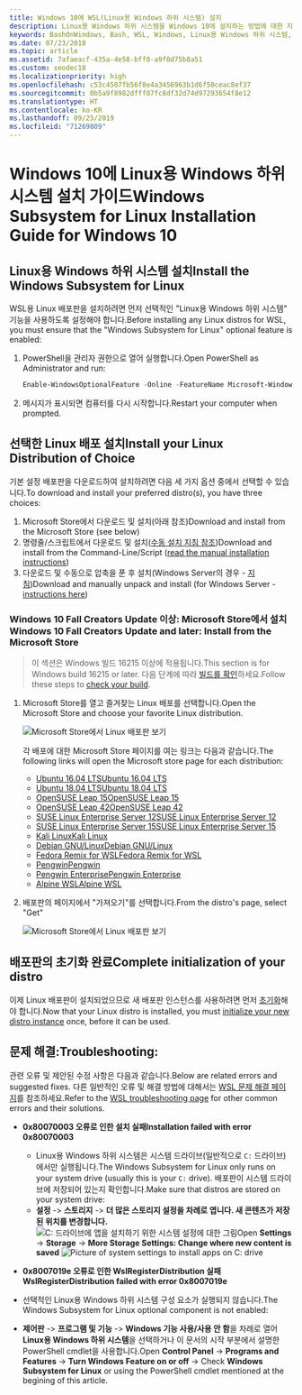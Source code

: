 ```yaml
---
title: Windows 10에 WSL(Linux용 Windows 하위 시스템) 설치
description: Linux용 Windows 하위 시스템을 Windows 10에 설치하는 방법에 대한 지침입니다.
keywords: BashOnWindows, Bash, WSL, Windows, Linux용 Windows 하위 시스템, Windows 하위 시스템, Ubuntu, Debian, Suse, Windows 10, 설치
ms.date: 07/23/2018
ms.topic: article
ms.assetid: 7afaeacf-435a-4e58-bff0-a9f0d75b8a51
ms.custom: seodec18
ms.localizationpriority: high
ms.openlocfilehash: c53c4507fb56f8e4a3456963b1d6f50ceac8ef37
ms.sourcegitcommit: 0b5a9f8982dfff07fc8df32d74d97293654f8e12
ms.translationtype: HT
ms.contentlocale: ko-KR
ms.lasthandoff: 09/25/2019
ms.locfileid: "71269809"
---
```

# <a name="windows-subsystem-for-linux-installation-guide-for-windows-10"></a><span data-ttu-id="d1ad3-104">Windows 10에 Linux용 Windows 하위 시스템 설치 가이드</span><span class="sxs-lookup"><span data-stu-id="d1ad3-104">Windows Subsystem for Linux Installation Guide for Windows 10</span></span>

## <a name="install-the-windows-subsystem-for-linux"></a><span data-ttu-id="d1ad3-105">Linux용 Windows 하위 시스템 설치</span><span class="sxs-lookup"><span data-stu-id="d1ad3-105">Install the Windows Subsystem for Linux</span></span>

<span data-ttu-id="d1ad3-106">WSL용 Linux 배포판을 설치하려면 먼저 선택적인 "Linux용 Windows 하위 시스템" 기능을 사용하도록 설정해야 합니다.</span><span class="sxs-lookup"><span data-stu-id="d1ad3-106">Before installing any Linux distros for WSL, you must ensure that the "Windows Subsystem for Linux" optional feature is enabled:</span></span>

1. <span data-ttu-id="d1ad3-107">PowerShell을 관리자 권한으로 열어 실행합니다.</span><span class="sxs-lookup"><span data-stu-id="d1ad3-107">Open PowerShell as Administrator and run:</span></span>
    ```powershell
    Enable-WindowsOptionalFeature -Online -FeatureName Microsoft-Windows-Subsystem-Linux
    ```

2. <span data-ttu-id="d1ad3-108">메시지가 표시되면 컴퓨터를 다시 시작합니다.</span><span class="sxs-lookup"><span data-stu-id="d1ad3-108">Restart your computer when prompted.</span></span>

## <a name="install-your-linux-distribution-of-choice"></a><span data-ttu-id="d1ad3-109">선택한 Linux 배포 설치</span><span class="sxs-lookup"><span data-stu-id="d1ad3-109">Install your Linux Distribution of Choice</span></span>
<span data-ttu-id="d1ad3-110">기본 설정 배포판을 다운로드하여 설치하려면 다음 세 가지 옵션 중에서 선택할 수 있습니다.</span><span class="sxs-lookup"><span data-stu-id="d1ad3-110">To download and install your preferred distro(s), you have three choices:</span></span>
1. <span data-ttu-id="d1ad3-111">Microsoft Store에서 다운로드 및 설치(아래 참조)</span><span class="sxs-lookup"><span data-stu-id="d1ad3-111">Download and install from the Microsoft Store (see below)</span></span>
1. <span data-ttu-id="d1ad3-112">명령줄/스크립트에서 다운로드 및 설치([수동 설치 지침 참조](install-manual.md))</span><span class="sxs-lookup"><span data-stu-id="d1ad3-112">Download and install from the Command-Line/Script ([read the manual installation instructions](install-manual.md))</span></span>
1. <span data-ttu-id="d1ad3-113">다운로드 및 수동으로 압축을 푼 후 설치(Windows Server의 경우 - [지침](install-on-server.md))</span><span class="sxs-lookup"><span data-stu-id="d1ad3-113">Download and manually unpack and install (for Windows Server - [instructions here](install-on-server.md))</span></span>

### <a name="windows-10-fall-creators-update-and-later-install-from-the-microsoft-store"></a><span data-ttu-id="d1ad3-114">Windows 10 Fall Creators Update 이상: Microsoft Store에서 설치</span><span class="sxs-lookup"><span data-stu-id="d1ad3-114">Windows 10 Fall Creators Update and later: Install from the Microsoft Store</span></span>

> <span data-ttu-id="d1ad3-115">이 섹션은 Windows 빌드 16215 이상에 적용됩니다.</span><span class="sxs-lookup"><span data-stu-id="d1ad3-115">This section is for Windows build 16215 or later.</span></span>  <span data-ttu-id="d1ad3-116">다음 단계에 따라 [빌드를 확인](troubleshooting.md#check-your-build-number)하세요.</span><span class="sxs-lookup"><span data-stu-id="d1ad3-116">Follow these steps to [check your build](troubleshooting.md#check-your-build-number).</span></span> 

1. <span data-ttu-id="d1ad3-117">Microsoft Store를 열고 즐겨찾는 Linux 배포를 선택합니다.</span><span class="sxs-lookup"><span data-stu-id="d1ad3-117">Open the Microsoft Store and choose your favorite Linux distribution.</span></span>

    ![Microsoft Store에서 Linux 배포판 보기](media/store.png)

    <span data-ttu-id="d1ad3-119">각 배포에 대한 Microsoft Store 페이지를 여는 링크는 다음과 같습니다.</span><span class="sxs-lookup"><span data-stu-id="d1ad3-119">The following links will open the Microsoft store page for each distribution:</span></span>

    * [<span data-ttu-id="d1ad3-120">Ubuntu 16.04 LTS</span><span class="sxs-lookup"><span data-stu-id="d1ad3-120">Ubuntu 16.04 LTS</span></span>](https://www.microsoft.com/store/apps/9pjn388hp8c9)
    * [<span data-ttu-id="d1ad3-121">Ubuntu 18.04 LTS</span><span class="sxs-lookup"><span data-stu-id="d1ad3-121">Ubuntu 18.04 LTS</span></span>](https://www.microsoft.com/store/apps/9N9TNGVNDL3Q)
    * [<span data-ttu-id="d1ad3-122">OpenSUSE Leap 15</span><span class="sxs-lookup"><span data-stu-id="d1ad3-122">OpenSUSE Leap 15</span></span>](https://www.microsoft.com/store/apps/9n1tb6fpvj8c)
    * [<span data-ttu-id="d1ad3-123">OpenSUSE Leap 42</span><span class="sxs-lookup"><span data-stu-id="d1ad3-123">OpenSUSE Leap 42</span></span>](https://www.microsoft.com/store/apps/9njvjts82tjx)
    * [<span data-ttu-id="d1ad3-124">SUSE Linux Enterprise Server 12</span><span class="sxs-lookup"><span data-stu-id="d1ad3-124">SUSE Linux Enterprise Server 12</span></span>](https://www.microsoft.com/store/apps/9p32mwbh6cns)
    * [<span data-ttu-id="d1ad3-125">SUSE Linux Enterprise Server 15</span><span class="sxs-lookup"><span data-stu-id="d1ad3-125">SUSE Linux Enterprise Server 15</span></span>](https://www.microsoft.com/store/apps/9pmw35d7fnlx)
    * [<span data-ttu-id="d1ad3-126">Kali Linux</span><span class="sxs-lookup"><span data-stu-id="d1ad3-126">Kali Linux</span></span>](https://www.microsoft.com/store/apps/9PKR34TNCV07)
    * [<span data-ttu-id="d1ad3-127">Debian GNU/Linux</span><span class="sxs-lookup"><span data-stu-id="d1ad3-127">Debian GNU/Linux</span></span>](https://www.microsoft.com/store/apps/9MSVKQC78PK6)
    * [<span data-ttu-id="d1ad3-128">Fedora Remix for WSL</span><span class="sxs-lookup"><span data-stu-id="d1ad3-128">Fedora Remix for WSL</span></span>](https://www.microsoft.com/store/apps/9n6gdm4k2hnc)
    * [<span data-ttu-id="d1ad3-129">Pengwin</span><span class="sxs-lookup"><span data-stu-id="d1ad3-129">Pengwin</span></span>](https://www.microsoft.com/store/apps/9NV1GV1PXZ6P)
    * [<span data-ttu-id="d1ad3-130">Pengwin Enterprise</span><span class="sxs-lookup"><span data-stu-id="d1ad3-130">Pengwin Enterprise</span></span>](https://www.microsoft.com/store/apps/9N8LP0X93VCP)
    * [<span data-ttu-id="d1ad3-131">Alpine WSL</span><span class="sxs-lookup"><span data-stu-id="d1ad3-131">Alpine WSL</span></span>](https://www.microsoft.com/store/apps/9p804crf0395)

1. <span data-ttu-id="d1ad3-132">배포판의 페이지에서 "가져오기"를 선택합니다.</span><span class="sxs-lookup"><span data-stu-id="d1ad3-132">From the distro's page, select "Get"</span></span>

    ![Microsoft Store에서 Linux 배포판 보기](media/UbuntuStore.png)

## <a name="complete-initialization-of-your-distro"></a><span data-ttu-id="d1ad3-134">배포판의 초기화 완료</span><span class="sxs-lookup"><span data-stu-id="d1ad3-134">Complete initialization of your distro</span></span>
<span data-ttu-id="d1ad3-135">이제 Linux 배포판이 설치되었으므로 새 배포판 인스턴스를 사용하려면 먼저 [초기화](initialize-distro.md)해야 합니다.</span><span class="sxs-lookup"><span data-stu-id="d1ad3-135">Now that your Linux distro is installed, you must [initialize your new distro instance](initialize-distro.md) once, before it can be used.</span></span>

## <a name="troubleshooting"></a><span data-ttu-id="d1ad3-136">문제 해결:</span><span class="sxs-lookup"><span data-stu-id="d1ad3-136">Troubleshooting:</span></span> 

<span data-ttu-id="d1ad3-137">관련 오류 및 제안된 수정 사항은 다음과 같습니다.</span><span class="sxs-lookup"><span data-stu-id="d1ad3-137">Below are related errors and suggested fixes.</span></span> <span data-ttu-id="d1ad3-138">다른 일반적인 오류 및 해결 방법에 대해서는 [WSL 문제 해결 페이지](troubleshooting.md)를 참조하세요.</span><span class="sxs-lookup"><span data-stu-id="d1ad3-138">Refer to the [WSL troubleshooting page](troubleshooting.md) for other common errors and their solutions.</span></span>

* <span data-ttu-id="d1ad3-139">**0x80070003 오류로 인한 설치 실패**</span><span class="sxs-lookup"><span data-stu-id="d1ad3-139">**Installation failed with error 0x80070003**</span></span>
    * <span data-ttu-id="d1ad3-140">Linux용 Windows 하위 시스템은 시스템 드라이브(일반적으로 `C:` 드라이브)에서만 실행됩니다.</span><span class="sxs-lookup"><span data-stu-id="d1ad3-140">The Windows Subsystem for Linux only runs on your system drive (usually this is your `C:` drive).</span></span> <span data-ttu-id="d1ad3-141">배포판이 시스템 드라이브에 저장되어 있는지 확인합니다.</span><span class="sxs-lookup"><span data-stu-id="d1ad3-141">Make sure that distros are stored on your system drive:</span></span>  
    * <span data-ttu-id="d1ad3-142">**설정** -> **스토리지** -> **더 많은 스토리지 설정을 차례로 엽니다. 새 콘텐츠가 저장된 위치를 변경합니다.** 
    ![C: 드라이브에 앱을 설치하기 위한 시스템 설정에 대한 그림](media/AppStorage.png)</span><span class="sxs-lookup"><span data-stu-id="d1ad3-142">Open **Settings** -> **Storage** -> **More Storage Settings: Change where new content is saved**
![Picture of system settings to install apps on C: drive](media/AppStorage.png)</span></span>
    
    
 * <span data-ttu-id="d1ad3-143">**0x8007019e 오류로 인한 WslRegisterDistribution 실패**</span><span class="sxs-lookup"><span data-stu-id="d1ad3-143">**WslRegisterDistribution failed with error 0x8007019e**</span></span>   
  * <span data-ttu-id="d1ad3-144">선택적인 Linux용 Windows 하위 시스템 구성 요소가 실행되지 않습니다.</span><span class="sxs-lookup"><span data-stu-id="d1ad3-144">The Windows Subsystem for Linux optional component is not enabled:</span></span> 
   * <span data-ttu-id="d1ad3-145">**제어판** -> **프로그램 및 기능** -> **Windows 기능 사용/사용 안 함**을 차례로 열어 **Linux용 Windows 하위 시스템**을 선택하거나 이 문서의 시작 부분에서 설명한 PowerShell cmdlet을 사용합니다.</span><span class="sxs-lookup"><span data-stu-id="d1ad3-145">Open **Control Panel** -> **Programs and Features** -> **Turn Windows Feature on or off** -> Check **Windows Subsystem for Linux** or using the PowerShell cmdlet mentioned at the begining of this article.</span></span>
